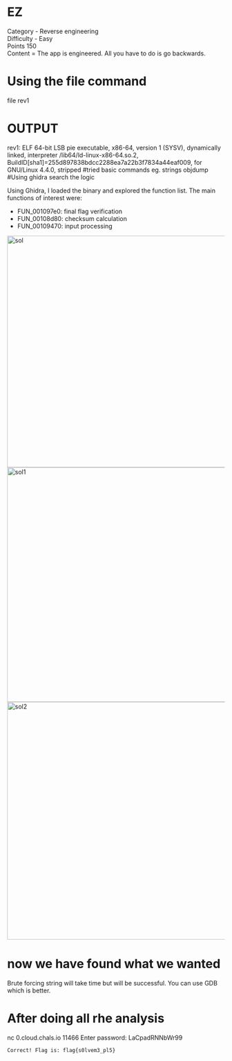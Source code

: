 # EZ
Category - Reverse engineering <br>
Difficulty - Easy <br>
Points 150 <br>
Content = The app is engineered. All you have to do is go backwards.

# Using the file command
file rev1
# OUTPUT
rev1: ELF 64-bit LSB pie executable, x86-64, version 1 (SYSV), dynamically linked, interpreter /lib64/ld-linux-x86-64.so.2, BuildID[sha1]=255d897838bdcc2288ea7a22b3f7834a44eaf009, for GNU/Linux 4.4.0, stripped
#tried basic commands eg. strings objdump
#Using ghidra search the logic

Using Ghidra, I loaded the binary and explored the function list. The main functions of interest were:
- FUN_001097e0: final flag verification
- FUN_00108d80: checksum calculation
- FUN_00109470: input processing

<img width="1909" height="535" alt="sol" src="https://github.com/user-attachments/assets/d0d3aaeb-fe01-4ec5-8ebf-889f3616cc0c" />
<img width="1917" height="542" alt="sol1" src="https://github.com/user-attachments/assets/544cfcdc-d872-4bf0-a2e3-1ebe13e7804b" />
<img width="1906" height="549" alt="sol2" src="https://github.com/user-attachments/assets/056258f3-ed42-4812-b7f8-eca3bfcadc6e" />


# now we have found what we wanted 
Brute forcing string will take time but will be successful.
You can use GDB which is better.

# After doing all rhe analysis
nc 0.cloud.chals.io 11466
Enter password: LaCpadRNNbWr99
```bash
Correct! Flag is: flag{s0lvem3_pl5}
```




